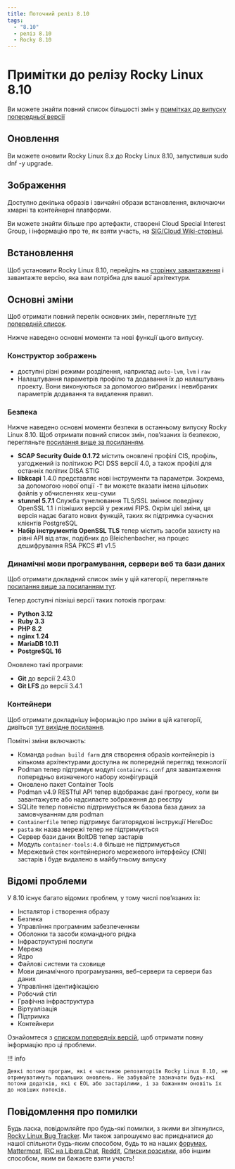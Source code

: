 ```yaml
---
title: Поточний реліз 8.10
tags:
  - "8.10"
  - реліз 8.10
  - Rocky 8.10
---
```


# Примітки до релізу Rocky Linux 8.10

Ви можете знайти повний список більшості змін у [примітках до випуску попередньої версії](https://access.redhat.com/documentation/en-us/red_hat_enterprise_linux/8/html/8.10_release_notes/index)

## Оновлення

Ви можете оновити Rocky Linux 8.x до Rocky Linux 8.10, запустивши sudo dnf -y upgrade.

## Зображення

Доступно декілька образів і звичайні образи встановлення, включаючи хмарні та контейнерні платформи.

Ви можете знайти більше про артефакти, створені Cloud Special Interest Group, і інформацію про те, як взяти участь, на [SIG/Cloud Wiki-сторінці](https://sig-cloud.rocky.page/).

## Встановлення

Щоб установити Rocky Linux 8.10, перейдіть на [сторінку завантаження](https://rockylinux.org/download/) і завантажте версію, яка вам потрібна для вашої архітектури.

## Основні зміни

Щоб отримати повний перелік основних змін, перегляньте [тут попередній список](https://access.redhat.com/documentation/en-us/red_hat_enterprise_linux/8/html/8.10_release_notes/overview#overview-major-changes).

Нижче наведено основні моменти та нові функції цього випуску.

### Конструктор зображень

- доступні різні режими розділення, наприклад `auto-lvm`, `lvm` і `raw`
- Налаштування параметрів профілю та додавання їх до налаштувань проекту. Вони виконуються за допомогою вибраних і невибраних параметрів додавання та видалення правил.

### Безпека

Нижче наведено основні моменти безпеки в останньому випуску Rocky Linux 8.10. Щоб отримати повний список змін, пов’язаних із безпекою, перегляньте [посилання вище за посиланням](https://access.redhat.com/documentation/en-us/red_hat_enterprise_linux/8/html/8.10_release_notes/new-features#new-features-security).

- **SCAP Security Guide 0.1.72** містить оновлені профілі CIS, профіль, узгоджений із політикою PCI DSS версії 4.0, а також профілі для останніх політик DISA STIG
- **libkcapi** 1.4.0 представляє нові інструменти та параметри. Зокрема, за допомогою нової опції `-T` ви можете вказати імена цільових файлів у обчисленнях хеш-суми
- **stunnel 5.7.1** Служба тунелювання TLS/SSL змінює поведінку OpenSSL 1.1 і пізніших версій у режимі FIPS. Окрім цієї зміни, ця версія надає багато нових функцій, таких як підтримка сучасних клієнтів PostgreSQL
- **Набір інструментів OpenSSL TLS** тепер містить засоби захисту на рівні API від атак, подібних до Bleichenbacher, на процес дешифрування RSA PKCS #1 v1.5

### Динамічні мови програмування, сервери веб та бази даних

Щоб отримати докладний список змін у цій категорії, перегляньте [посилання вище за посиланням тут](https://access.redhat.com/documentation/en-us/red_hat_enterprise_linux/8/html/8.10_release_notes/new-features#new-features-dynamic-programming-languages-web-and-database-servers).

Тепер доступні пізніші версії таких потоків програм:

- **Python 3.12**
- **Ruby 3.3**
- **PHP 8.2**
- **nginx 1.24**
- **MariaDB 10.11**
- **PostgreSQL 16**

Оновлено такі програми:

- **Git** до версії 2.43.0
- **Git LFS** до версії 3.4.1

### Контейнери

Щоб отримати докладнішу інформацію про зміни в цій категорії, дивіться [тут вихідне посилання](https://access.redhat.com/documentation/en-us/red_hat_enterprise_linux/8/html/8.10_release_notes/new-features#new-features-containers).

Помітні зміни включають:

- Команда `podman build farm` для створення образів контейнерів із кількома архітектурами доступна як попередній перегляд технології
- Podman тепер підтримує модулі `containers.conf` для завантаження попередньо визначеного набору конфігурацій
- Оновлено пакет Container Tools
- Podman v4.9 RESTful API тепер відображає дані прогресу, коли ви завантажуєте або надсилаєте зображення до реєстру
- SQLite тепер повністю підтримується як базова база даних за замовчуванням для podman
- `Containerfile` тепер підтримує багаторядкові інструкції HereDoc
- `pasta` як назва мережі тепер не підтримується
- Сервер бази даних BoltDB тепер застарів
- Модуль `container-tools:4.0` більше не підтримується
- Мережевий стек контейнерного мережевого інтерфейсу (CNI) застарів і буде видалено в майбутньому випуску

## Відомі проблеми

У 8.10 існує багато відомих проблем, у тому числі пов’язаних із:

- Інсталятор і створення образу
- Безпека
- Управління програмним забезпеченням
- Оболонки та засоби командного рядка
- Інфраструктурні послуги
- Мережа
- Ядро
- Файлові системи та сховище
- Мови динамічного програмування, веб-сервери та сервери баз даних
- Управління ідентифікацією
- Робочий стіл
- Графічна інфраструктура
- Віртуалізація
- Підтримка
- Контейнери

Ознайомтеся з [списком попередніх версій](https://access.redhat.com/documentation/en-us/red_hat_enterprise_linux/8/html/8.10_release_notes/known-issues), щоб отримати повну інформацію про ці проблеми.

!!! info

```
Деякі потоки програм, які є частиною репозиторіїв Rocky Linux 8.10, не отримуватимуть подальших оновлень. Не забувайте зазначати будь-які потоки додатків, які є EOL або застарілими, і за бажанням оновіть їх до новіших потоків.
```

## Повідомлення про помилки

Будь ласка, повідомляйте про будь-які помилки, з якими ви зіткнулися, [Rocky Linux Bug Tracker](https://bugs.rockylinux.org/). Ми також запрошуємо вас приєднатися до нашої спільноти будь-яким способом, будь то на наших [форумах](https://forums.rockylinux.org), [Mattermost](https://chat.rockylinux.org), [IRC на Libera.Chat](irc://irc.liberachat/rockylinux), [Reddit](https://reddit.com/r/rockylinux), [Списки розсилки](https://lists.resf.org), або іншим способом, яким ви бажаєте взяти участь!
